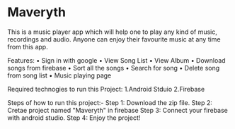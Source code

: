 # Maveryth
This is a music player app which will help one to play any kind of music, recordings and audio. Anyone can enjoy their favourite music at any time from this app.

Features:
•	Sign in with google 
•	View Song List
•	View Album
•	Download songs from firebase
•	Sort all the songs
•	Search for song
•	Delete song from song list
•	Music playing page


Required technogies to run this Project:
1.Android Stduio
2.Firebase

Steps of how to run this project:-
Step 1: Download the zip file.
Step 2: Cretae project named "Maveryth" in firebase
Step 3: Connect your firebase with android studio.
Step 4: Enjoy the project!
